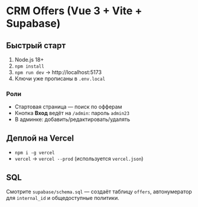 # CRM Offers (Vue 3 + Vite + Supabase)

## Быстрый старт
1. Node.js 18+
2. `npm install`
3. `npm run dev` → http://localhost:5173
4. Ключи уже прописаны в `.env.local`

### Роли
- Стартовая страница — поиск по офферам
- Кнопка **Вход** ведёт на `/admin`: пароль `admin23`
- В админке: добавить/редактировать/удалять

## Деплой на Vercel
- `npm i -g vercel`
- `vercel` → `vercel --prod` (используется `vercel.json`)

## SQL
Смотрите `supabase/schema.sql` — создаёт таблицу `offers`, автонумератор для `internal_id` и общедоступные политики.
